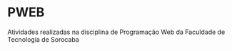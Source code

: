 # PWEB
Atividades realizadas na disciplina de Programação Web da Faculdade de Tecnologia de Sorocaba

